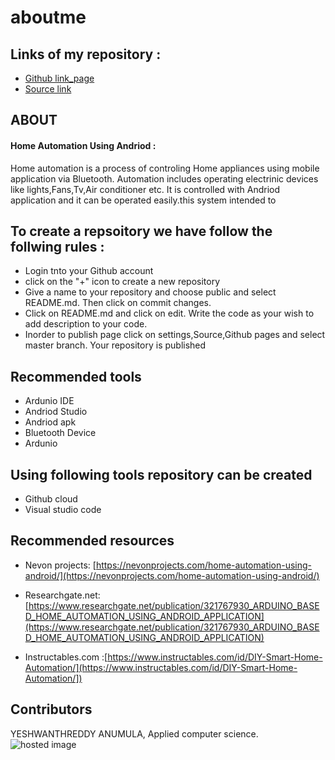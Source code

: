 # aboutme



## Links of my repository :
- [Github link_page](https://yeshwanthreddy2019.github.io/aboutme/ "page")
- [Source link](https://github.com/Yeshwanthreddy2019/aboutme "source")

## ABOUT
 
#### Home Automation Using Andriod :
Home automation is a process of controling Home appliances using mobile application via Bluetooth. Automation includes operating electrinic devices like lights,Fans,Tv,Air conditioner etc. It is controlled with Andriod application and it can be operated easily.this system intended to

## To create a repsoitory we have follow the follwing rules :
- Login tnto your Github account
- click on the "+" icon to create a new repository
- Give a name to your repository and choose public and select README.md. Then click on commit changes.
- Click on README.md and click on edit. Write the code as your wish to add description to your code.
- Inorder to publish page click on settings,Source,Github pages and select master branch. Your repository is published
## Recommended tools
- Ardunio IDE
- Andriod Studio
- Andriod apk
- Bluetooth Device
- Ardunio 
## Using following tools repository can be created
- Github cloud
- Visual studio code

## Recommended resources
- Nevon projects: [https://nevonprojects.com/home-automation-using-android/](https://nevonprojects.com/home-automation-using-android/)

- Researchgate.net: [https://www.researchgate.net/publication/321767930_ARDUINO_BASED_HOME_AUTOMATION_USING_ANDROID_APPLICATION](https://www.researchgate.net/publication/321767930_ARDUINO_BASED_HOME_AUTOMATION_USING_ANDROID_APPLICATION)

- Instructables.com :[https://www.instructables.com/id/DIY-Smart-Home-Automation/](https://www.instructables.com/id/DIY-Smart-Home-Automation/])


## Contributors
YESHWANTHREDDY ANUMULA, Applied computer science. 
![hosted image](https://www.elprocus.com/wp-content/uploads/2014/05/116.jpg "Home Automation")

